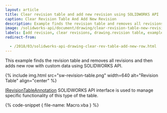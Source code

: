 ```yaml
---
layout: article
title: Clear revision table and add new revision using SOLIDWORKS API
caption: Clear Revision Table And Add New Revision
description: Example finds the revision table and removes all revisions and then adds new row with custom data
image: /solidworks-api/document/drawing/clear-revision-table-new-revision/sw-revision-table.png
labels: [add revision, clear revisions, drawing.revision table, example, solidworks api]
redirect-from:

  - /2018/03/solidworks-api-drawing-clear-rev-table-add-new-row.html
---
```

This example finds the revision table and removes all revisions and then adds new row with custom data using SOLIDWORKS API.

{% include img.html src="sw-revision-table.png" width=640 alt="Revision Table" align="center" %}

[IRevisionTableAnnotation](http://help.solidworks.com/2018/english/api/sldworksapi/solidworks.interop.sldworks~solidworks.interop.sldworks.irevisiontableannotation.html) SOLIDWORKS API interface is used to manage specific functionality of this type of the table.

{% code-snippet { file-name: Macro.vba } %}
